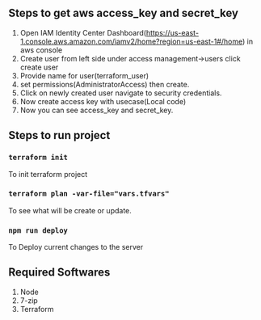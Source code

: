 ## Steps to get aws access_key and secret_key

1. Open IAM Identity Center Dashboard(https://us-east-1.console.aws.amazon.com/iamv2/home?region=us-east-1#/home) in aws console
2. Create user from left side under access management->users click create user
3. Provide name for user(terraform_user)
4. set permissions(AdministratorAccess) then create.
5. Click on newly created user navigate to security credentials.
6. Now create access key with usecase(Local code)
7. Now you can see access_key and secret_key.

## Steps to run project
### `terraform init`
To init terraform project

### `terraform plan -var-file="vars.tfvars"`
To see what will be create or update.

### `npm run deploy`
To Deploy current changes to the server


## Required Softwares
1. Node
2. 7-zip
3. Terraform
